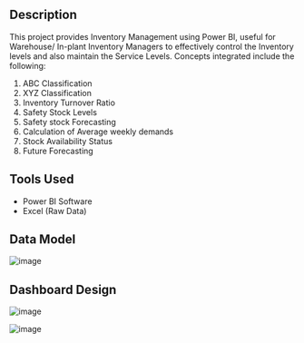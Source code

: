 ## Description

This project provides Inventory Management using Power BI, useful for Warehouse/ In-plant Inventory Managers to effectively control the Inventory levels and also maintain the Service Levels. Concepts integrated include the following:

1. ABC Classification
2. XYZ Classification
3. Inventory Turnover Ratio
4. Safety Stock Levels
5. Safety stock Forecasting
6. Calculation of Average weekly demands
7. Stock Availability Status
8. Future Forecasting 


## Tools Used

- Power BI Software
- Excel (Raw Data)

## Data Model
![image](https://github.com/GoodbyeKittyy/Inventory-Management-Dashboard/assets/161730857/5a467ed3-301d-4458-ba2a-6b85d58a34ae)


## Dashboard Design
![image](https://github.com/GoodbyeKittyy/Inventory-Management-Dashboard/assets/161730857/64d2b7f9-0261-495c-beea-e1d0a93a6685)


![image](https://github.com/GoodbyeKittyy/Inventory-Management-Dashboard/assets/161730857/bb519992-4605-4df4-bbce-a16b250af647)

